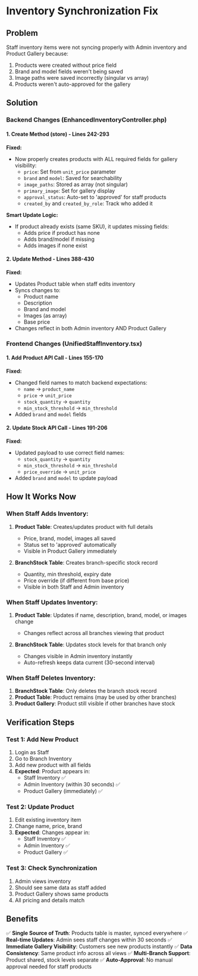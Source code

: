 # Inventory Synchronization Fix

## Problem
Staff inventory items were not syncing properly with Admin inventory and Product Gallery because:
1. Products were created without price field
2. Brand and model fields weren't being saved
3. Image paths were saved incorrectly (singular vs array)
4. Products weren't auto-approved for the gallery

## Solution

### Backend Changes (EnhancedInventoryController.php)

#### 1. **Create Method (store)** - Lines 242-293
**Fixed:**
- Now properly creates products with ALL required fields for gallery visibility:
  - `price`: Set from `unit_price` parameter
  - `brand` and `model`: Saved for searchability
  - `image_paths`: Stored as array (not singular)
  - `primary_image`: Set for gallery display
  - `approval_status`: Auto-set to 'approved' for staff products
  - `created_by` and `created_by_role`: Track who added it

**Smart Update Logic:**
- If product already exists (same SKU), it updates missing fields:
  - Adds price if product has none
  - Adds brand/model if missing
  - Adds images if none exist

#### 2. **Update Method** - Lines 388-430
**Fixed:**
- Updates Product table when staff edits inventory
- Syncs changes to:
  - Product name
  - Description
  - Brand and model
  - Images (as array)
  - Base price
- Changes reflect in both Admin inventory AND Product Gallery

### Frontend Changes (UnifiedStaffInventory.tsx)

#### 1. **Add Product API Call** - Lines 155-170
**Fixed:**
- Changed field names to match backend expectations:
  - `name` → `product_name`
  - `price` → `unit_price`
  - `stock_quantity` → `quantity`
  - `min_stock_threshold` → `min_threshold`
- Added `brand` and `model` fields

#### 2. **Update Stock API Call** - Lines 191-206
**Fixed:**
- Updated payload to use correct field names:
  - `stock_quantity` → `quantity`
  - `min_stock_threshold` → `min_threshold`
  - `price_override` → `unit_price`
- Added `brand` and `model` to update payload

## How It Works Now

### When Staff Adds Inventory:
1. **Product Table**: Creates/updates product with full details
   - Price, brand, model, images all saved
   - Status set to 'approved' automatically
   - Visible in Product Gallery immediately
   
2. **BranchStock Table**: Creates branch-specific stock record
   - Quantity, min threshold, expiry date
   - Price override (if different from base price)
   - Visible in both Staff and Admin inventory

### When Staff Updates Inventory:
1. **Product Table**: Updates if name, description, brand, model, or images change
   - Changes reflect across all branches viewing that product
   
2. **BranchStock Table**: Updates stock levels for that branch only
   - Changes visible in Admin inventory instantly
   - Auto-refresh keeps data current (30-second interval)

### When Staff Deletes Inventory:
1. **BranchStock Table**: Only deletes the branch stock record
2. **Product Table**: Product remains (may be used by other branches)
3. **Product Gallery**: Product still visible if other branches have stock

## Verification Steps

### Test 1: Add New Product
1. Login as Staff
2. Go to Branch Inventory
3. Add new product with all fields
4. **Expected**: Product appears in:
   - Staff Inventory ✅
   - Admin Inventory (within 30 seconds) ✅
   - Product Gallery (immediately) ✅

### Test 2: Update Product
1. Edit existing inventory item
2. Change name, price, brand
3. **Expected**: Changes appear in:
   - Staff Inventory ✅
   - Admin Inventory ✅
   - Product Gallery ✅

### Test 3: Check Synchronization
1. Admin views inventory
2. Should see same data as staff added
3. Product Gallery shows same products
4. All pricing and details match

## Benefits

✅ **Single Source of Truth**: Products table is master, synced everywhere
✅ **Real-time Updates**: Admin sees staff changes within 30 seconds
✅ **Immediate Gallery Visibility**: Customers see new products instantly
✅ **Data Consistency**: Same product info across all views
✅ **Multi-Branch Support**: Product shared, stock levels separate
✅ **Auto-Approval**: No manual approval needed for staff products

